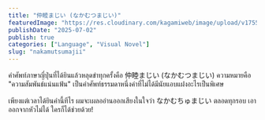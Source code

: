 ```yaml
---
title: "仲睦まじい (なかむつまじい)"
featuredImage: "https://res.cloudinary.com/kagamiweb/image/upload/v1755266193/blog.coregamehd.com/nakamutsumajii.jpg"
publishDate: "2025-07-02"
publish: true
categories: ["Language", "Visual Novel"]
slug: "nakamutsumajii"
---
```


คำศัพท์ภาษาญี่ปุ่นที่ได้ยินแล้วหลุดขำทุกครั้งคือ 仲睦まじい (なかむつまじい) ความหมายคือ "ความสัมพันธ์แน่นแฟ้น" เป็นคำศัพท์ธรรมดาหนึ่งคำที่ไม่ได้มีนัยแอบแฝงอะไรเป็นพิเศษ 

เพียงแต่เวลาได้ยินคำนี้ทีไร ผมจะเผลออ่านออกเสียงในใจว่า なかむちゅまじい ตลอดทุกรอบ เอาออกจากหัวไม่ได้ ใครก็ได้ช่วยด้วย!